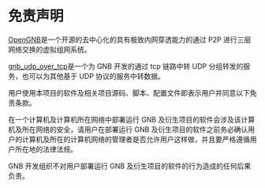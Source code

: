 # 免责声明

[OpenGNB](https://github.com/gnbdev/opengnb "OpenGNB")是一个开源的去中心化的具有极致内网穿透能力的通过 P2P 进行三层网络交换的虚拟组网系统。

[gnb_udp_over_tcp](https://gitee.com/gnbdev/gnb_udp_over_tcp "gnb_udp_over_tcp")是一个为 GNB 开发的通过 tcp 链路中转 UDP 分组转发的服务，也可以为其他基于 UDP 协议的服务中转数据。

用户使用本项目的软件及相关项目源码、脚本、配置文件即表示用户并同意以下免责条款。

在一个计算机及计算机所在网络中部署运行 GNB 及衍生项目的软件会涉及该计算机及所在网络的安全，请用户在部署运行 GNB 及衍生项目的软件之前务必确认用户的计算机及所在的计算机网络的管理者是否允许用户这样做，并且要严格遵循用户所在地的法律法规。

GNB 开发组织不对用户部署运行 GNB 及衍生项目的软件的行为造成的任何后果负责。
